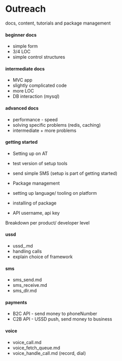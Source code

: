 # Outreach

docs, content, tutorials and package management

#### beginner docs

- simple form
- 3/4 LOC
- simple control structures

#### intermediate docs

- MVC app
- slightly complicated code
- more LOC
- DB interaction (mysql)

#### advanced docs

- performance - speed
- solving specific problems (redis, caching)
- intermediate + more problems

#### getting started

- Setting up on AT
- test version of setup tools
- send simple SMS
(setup is part of getting started)

- Package management
- setting up language/ tooling on platform
- installing of package
- API username, api key


Breakdown per product/ developer level

#### ussd

- ussd_.md
- handling calls
- explain choice of framework

#### sms
- sms_send.md
- sms_receive.md
- sms_dlr.md


#### payments

- B2C API - send money to phoneNumber
- C2B API - USSD push, send money to business

#### voice
- voice_call.md
- voice_fetch_queue.md
- voice_handle_call.md (record, dial)

